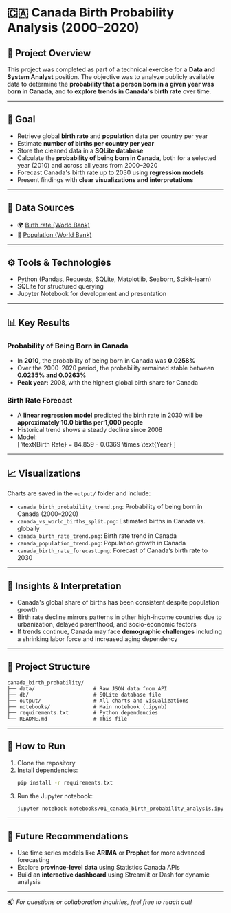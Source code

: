 
# 🇨🇦 Canada Birth Probability Analysis (2000–2020)

## 📌 Project Overview

This project was completed as part of a technical exercise for a **Data and System Analyst** position. The objective was to analyze publicly available data to determine the **probability that a person born in a given year was born in Canada**, and to **explore trends in Canada's birth rate** over time.

---

## 🧪 Goal

- Retrieve global **birth rate** and **population** data per country per year
- Estimate **number of births per country per year**
- Store the cleaned data in a **SQLite database**
- Calculate the **probability of being born in Canada**, both for a selected year (2010) and across all years from 2000–2020
- Forecast Canada's birth rate up to 2030 using **regression models**
- Present findings with **clear visualizations and interpretations**

---

## 🔗 Data Sources

- 🌍 [Birth rate (World Bank)](https://api.worldbank.org/v2/country/all/indicator/SP.DYN.CBRT.IN?format=json)
- 👥 [Population (World Bank)](https://api.worldbank.org/v2/country/all/indicator/SP.POP.TOTL?format=json)

---

## ⚙️ Tools & Technologies

- Python (Pandas, Requests, SQLite, Matplotlib, Seaborn, Scikit-learn)
- SQLite for structured querying
- Jupyter Notebook for development and presentation

---

## 📊 Key Results

### Probability of Being Born in Canada
- In **2010**, the probability of being born in Canada was **0.0258%**
- Over the 2000–2020 period, the probability remained stable between **0.0235% and 0.0263%**
- **Peak year:** 2008, with the highest global birth share for Canada

### Birth Rate Forecast
- A **linear regression model** predicted the birth rate in 2030 will be **approximately 10.0 births per 1,000 people**
- Historical trend shows a steady decline since 2008
- Model:  
  \[
  \text{Birth Rate} = 84.859 - 0.0369 \times \text{Year}
  \]

---

## 📈 Visualizations

Charts are saved in the `output/` folder and include:

- `canada_birth_probability_trend.png`: Probability of being born in Canada (2000–2020)
- `canada_vs_world_births_split.png`: Estimated births in Canada vs. globally
- `canada_birth_rate_trend.png`: Birth rate trend in Canada
- `canada_population_trend.png`: Population growth in Canada
- `canada_birth_rate_forecast.png`: Forecast of Canada’s birth rate to 2030

---

## 🧠 Insights & Interpretation

- Canada's global share of births has been consistent despite population growth
- Birth rate decline mirrors patterns in other high-income countries due to urbanization, delayed parenthood, and socio-economic factors
- If trends continue, Canada may face **demographic challenges** including a shrinking labor force and increased aging dependency

---

## 📁 Project Structure

```
canada_birth_probability/
├── data/                   # Raw JSON data from API
├── db/                     # SQLite database file
├── output/                 # All charts and visualizations
├── notebooks/              # Main notebook (.ipynb)
├── requirements.txt        # Python dependencies
└── README.md               # This file
```

---

## 📝 How to Run

1. Clone the repository
2. Install dependencies:
   ```bash
   pip install -r requirements.txt
   ```
3. Run the Jupyter notebook:
   ```bash
   jupyter notebook notebooks/01_canada_birth_probability_analysis.ipynb
   ```

---

## 🚀 Future Recommendations

- Use time series models like **ARIMA** or **Prophet** for more advanced forecasting
- Explore **province-level data** using Statistics Canada APIs
- Build an **interactive dashboard** using Streamlit or Dash for dynamic analysis

---

📬 *For questions or collaboration inquiries, feel free to reach out!*
